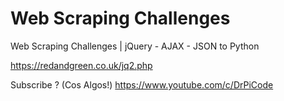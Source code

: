 # Web Scraping Challenges
Web Scraping Challenges | jQuery - AJAX - JSON  to Python

https://redandgreen.co.uk/jq2.php

Subscribe ?
(Cos Algos!)
https://www.youtube.com/c/DrPiCode
